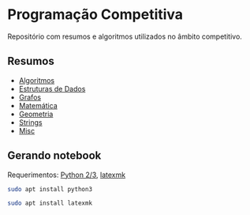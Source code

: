 # Programação Competitiva

Repositório com resumos e algoritmos utilizados no âmbito competitivo.

Resumos
------------

- [Algoritmos](C++/Algoritmos/)
- [Estruturas de Dados](C++/ED/)
- [Grafos](C++/Grafos/)
- [Matemática](C++/Math/)
- [Geometria](C++/Geometria/)
- [Strings](C++/Strings/)
- [Misc](C++/Misc)

Gerando notebook
----------------------

Requerimentos: [Python 2/3](https://www.python.org/), [latexmk](https://www.ctan.org/pkg/latexmk/)

```bash
sudo apt install python3
```

```bash
sudo apt install latexmk
```
